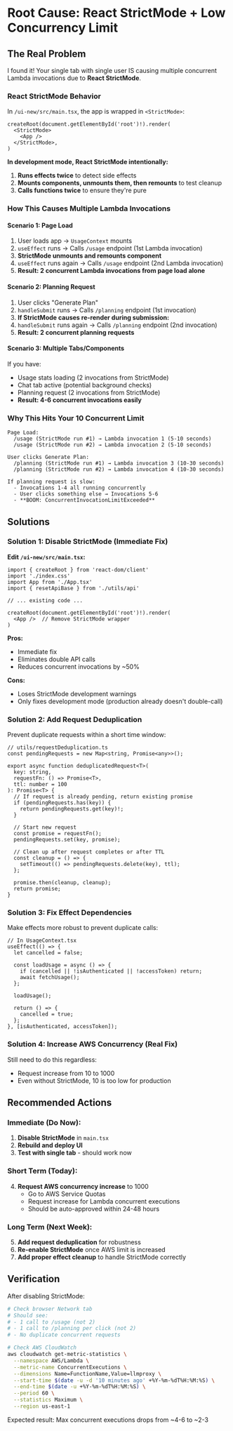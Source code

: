 # Root Cause: React StrictMode + Low Concurrency Limit

## The Real Problem

I found it! Your single tab with single user IS causing multiple concurrent Lambda invocations due to **React StrictMode**.

### React StrictMode Behavior

In `/ui-new/src/main.tsx`, the app is wrapped in `<StrictMode>`:

```tsx
createRoot(document.getElementById('root')!).render(
  <StrictMode>
    <App />
  </StrictMode>,
)
```

**In development mode, React StrictMode intentionally:**
1. **Runs effects twice** to detect side effects
2. **Mounts components, unmounts them, then remounts** to test cleanup
3. **Calls functions twice** to ensure they're pure

### How This Causes Multiple Lambda Invocations

#### Scenario 1: Page Load
1. User loads app → `UsageContext` mounts
2. `useEffect` runs → Calls `/usage` endpoint (1st Lambda invocation)
3. **StrictMode unmounts and remounts component**
4. `useEffect` runs again → Calls `/usage` endpoint (2nd Lambda invocation)
5. **Result: 2 concurrent Lambda invocations from page load alone**

#### Scenario 2: Planning Request
1. User clicks "Generate Plan"
2. `handleSubmit` runs → Calls `/planning` endpoint (1st invocation)
3. **If StrictMode causes re-render during submission:**
4. `handleSubmit` runs again → Calls `/planning` endpoint (2nd invocation)  
5. **Result: 2 concurrent planning requests**

#### Scenario 3: Multiple Tabs/Components
If you have:
- Usage stats loading (2 invocations from StrictMode)
- Chat tab active (potential background checks)
- Planning request (2 invocations from StrictMode)
- **Result: 4-6 concurrent invocations easily**

### Why This Hits Your 10 Concurrent Limit

```
Page Load:
  /usage (StrictMode run #1) → Lambda invocation 1 (5-10 seconds)
  /usage (StrictMode run #2) → Lambda invocation 2 (5-10 seconds)

User clicks Generate Plan:
  /planning (StrictMode run #1) → Lambda invocation 3 (10-30 seconds)
  /planning (StrictMode run #2) → Lambda invocation 4 (10-30 seconds)

If planning request is slow:
  - Invocations 1-4 all running concurrently
  - User clicks something else → Invocations 5-6
  - **BOOM: ConcurrentInvocationLimitExceeded**
```

## Solutions

### Solution 1: Disable StrictMode (Immediate Fix)

**Edit `/ui-new/src/main.tsx`:**

```tsx
import { createRoot } from 'react-dom/client'
import './index.css'
import App from './App.tsx'
import { resetApiBase } from './utils/api'

// ... existing code ...

createRoot(document.getElementById('root')!).render(
  <App />  // Remove StrictMode wrapper
)
```

**Pros:**
- Immediate fix
- Eliminates double API calls
- Reduces concurrent invocations by ~50%

**Cons:**
- Loses StrictMode development warnings
- Only fixes development mode (production already doesn't double-call)

### Solution 2: Add Request Deduplication

Prevent duplicate requests within a short time window:

```tsx
// utils/requestDeduplication.ts
const pendingRequests = new Map<string, Promise<any>>();

export async function deduplicatedRequest<T>(
  key: string,
  requestFn: () => Promise<T>,
  ttl: number = 100
): Promise<T> {
  // If request is already pending, return existing promise
  if (pendingRequests.has(key)) {
    return pendingRequests.get(key)!;
  }

  // Start new request
  const promise = requestFn();
  pendingRequests.set(key, promise);

  // Clean up after request completes or after TTL
  const cleanup = () => {
    setTimeout(() => pendingRequests.delete(key), ttl);
  };

  promise.then(cleanup, cleanup);
  return promise;
}
```

### Solution 3: Fix Effect Dependencies

Make effects more robust to prevent duplicate calls:

```tsx
// In UsageContext.tsx
useEffect(() => {
  let cancelled = false;
  
  const loadUsage = async () => {
    if (cancelled || !isAuthenticated || !accessToken) return;
    await fetchUsage();
  };
  
  loadUsage();
  
  return () => {
    cancelled = true;
  };
}, [isAuthenticated, accessToken]);
```

### Solution 4: Increase AWS Concurrency (Real Fix)

Still need to do this regardless:
- Request increase from 10 to 1000
- Even without StrictMode, 10 is too low for production

## Recommended Actions

### Immediate (Do Now):
1. **Disable StrictMode** in `main.tsx`
2. **Rebuild and deploy UI**
3. **Test with single tab** - should work now

### Short Term (Today):
4. **Request AWS concurrency increase** to 1000
   - Go to AWS Service Quotas
   - Request increase for Lambda concurrent executions
   - Should be auto-approved within 24-48 hours

### Long Term (Next Week):
5. **Add request deduplication** for robustness
6. **Re-enable StrictMode** once AWS limit is increased
7. **Add proper effect cleanup** to handle StrictMode correctly

## Verification

After disabling StrictMode:

```bash
# Check browser Network tab
# Should see:
# - 1 call to /usage (not 2)
# - 1 call to /planning per click (not 2)
# - No duplicate concurrent requests

# Check AWS CloudWatch
aws cloudwatch get-metric-statistics \
  --namespace AWS/Lambda \
  --metric-name ConcurrentExecutions \
  --dimensions Name=FunctionName,Value=llmproxy \
  --start-time $(date -u -d '10 minutes ago' +%Y-%m-%dT%H:%M:%S) \
  --end-time $(date -u +%Y-%m-%dT%H:%M:%S) \
  --period 60 \
  --statistics Maximum \
  --region us-east-1
```

Expected result: Max concurrent executions drops from ~4-6 to ~2-3
